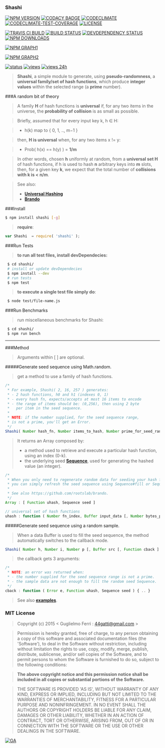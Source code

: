 ### Shashi

[![NPM VERSION](http://img.shields.io/npm/v/shashi.svg?style=flat)](https://www.npmjs.org/package/shashi)
[![CODACY BADGE](https://img.shields.io/codacy/b18ed7d95b0a4707a0ff7b88b30d3def.svg?style=flat)](https://www.codacy.com/public/44gatti/shashi)
[![CODECLIMATE](http://img.shields.io/codeclimate/github/rootslab/shashi.svg?style=flat)](https://codeclimate.com/github/rootslab/shashi)
[![CODECLIMATE-TEST-COVERAGE](https://img.shields.io/codeclimate/coverage/github/rootslab/shashi.svg?style=flat)](https://codeclimate.com/github/rootslab/shashi)
[![LICENSE](http://img.shields.io/badge/license-MIT-blue.svg?style=flat)](https://github.com/rootslab/shashi#mit-license)

[![TRAVIS CI BUILD](http://img.shields.io/travis/rootslab/shashi.svg?style=flat)](http://travis-ci.org/rootslab/shashi)
[![BUILD STATUS](http://img.shields.io/david/rootslab/shashi.svg?style=flat)](https://david-dm.org/rootslab/shashi)
[![DEVDEPENDENCY STATUS](http://img.shields.io/david/dev/rootslab/shashi.svg?style=flat)](https://david-dm.org/rootslab/shashi#info=devDependencies)
[![NPM DOWNLOADS](http://img.shields.io/npm/dm/shashi.svg?style=flat)](http://npm-stat.com/charts.html?package=shashi)

[![NPM GRAPH1](https://nodei.co/npm-dl/shashi.png)](https://nodei.co/npm/shashi/)

[![NPM GRAPH2](https://nodei.co/npm/shashi.png?downloads=true&downloadRank=true&stars=true)](https://nodei.co/npm/shashi/)

[![status](https://sourcegraph.com/api/repos/github.com/rootslab/shashi/.badges/status.png)](https://sourcegraph.com/github.com/rootslab/shashi)
[![views](https://sourcegraph.com/api/repos/github.com/rootslab/shashi/.counters/views.png)](https://sourcegraph.com/github.com/rootslab/shashi)
[![views 24h](https://sourcegraph.com/api/repos/github.com/rootslab/shashi/.counters/views-24h.png)](https://sourcegraph.com/github.com/rootslab/shashi)

> __Shashi__, a simple module to generate, using __pseudo-randomness__, a __universal family/set of hash functions__, which produce __integer values__ within the selected range (a __prime__ number).

###A random bit of theory

> A family __H__ of hash functions is __universal__ if, for any two items in the universe, the __probability of collision__ is as small as possible.

> Briefly, assumed that for every input key k, h ∈ H:

> - h(k) map to { 0, 1, .., m−1 }

> then, __H is universal__ when, for any two items x != y:

> - Prob( h(x) == h(y) ) = __1/m__

> In other words, chosen __h__ uniformly at random, from a __universal set H__ of hash functions, if h is
> used to hash __n__ arbitrary keys into __m__ slots, then, for a given key __k__, we expect that the total
> number of __collisions with k is < n/m__.

> See also:
> - __[Universal Hashing](http://en.wikipedia.org/wiki/Universal_hashing)__
> - __[Brando](https://github.com/rootslab/brando)__

###Install

```bash
$ npm install shashi [-g]
```
> __require__:

```javascript
var Shashi  = require( 'shashi' );
```
###Run Tests

> __to run all test files, install devDependecies:__

```bash
 $ cd shashi/
 # install or update devDependecies
 $ npm install --dev
 # run tests
 $ npm test
```
> __to execute a single test file simply do__:

```bash
 $ node test/file-name.js
```
###Run Benchmarks

> run miscellaneous benchmarks for Shashi:

```bash
 $ cd shashi/
 $ npm run bench
```
----------------------------------------------------------------------------------------------

###Method

> Arguments within [ ] are optional.

#####Generate seed sequence using Math.random.

> get a method to use a family of hash functions.

```javascript
/*
 * For example, Shashi( 2, 16, 257 ) generates:
 * - 2 hash functions, h0 and h1 (indexes 0, 1)
 * - every hash fn, expects/accepts at most 16 items to encode
 * - the range of items should be: (0,256), then using 2 byte
 *   per item in the seed sequence.
 *
 * NOTE: if the number supplied, for the seed sequence range,
 * is not a prime, you'll get an Error.
 */
Shashi( Number hash_fn, Number items_to_hash, Number prime_for_seed_range ) : Array
```

> It returns an Array composed by:
> - a method used to retrieve and execute a particular hash function, using an index (0-k).
> - the underlying seed __[Sequence](https://github.com/rootslab/brando)__, used for generating the hashed value (an integer).

```javascript
/*
 * When you only need to regenerate random data for seeding your hash functions,
 * you can simply refresh the seed sequence using Sequence#fill or Sequence#parse.
 *
 * See also https://github.com/rootslab/brando.
 */
Array : [ Function uhash, Sequence seed ]

// universal set of hash functions
uhash : function ( Number fn_index, Buffer input_data [, Number bytes_per_item ] )
```

#####Generate seed sequence using a random sample.

> When a data Buffer is used to fill the seed sequence, the method automatically switches to the callback mode.

```javascript
Shashi( Number h, Number i, Number p [, Buffer src [, Function cback ] ] ) : undefined
```
> the callback gets 3 arguments:

```javascript
/*
 * NOTE: an error was returned when:
 * - the number supplied for the seed sequence range is not a prime.
 * - the sample data are not enough to fill the random seed Sequence.
 */
cback : function ( Error e, Function uhash, Sequence seed ) { .. }
```
> See also __[examples](example/)__.

### MIT License

> Copyright (c) 2015 &lt; Guglielmo Ferri : 44gatti@gmail.com &gt;

> Permission is hereby granted, free of charge, to any person obtaining
> a copy of this software and associated documentation files (the
> 'Software'), to deal in the Software without restriction, including
> without limitation the rights to use, copy, modify, merge, publish,
> distribute, sublicense, and/or sell copies of the Software, and to
> permit persons to whom the Software is furnished to do so, subject to
> the following conditions:

> __The above copyright notice and this permission notice shall be
> included in all copies or substantial portions of the Software.__

> THE SOFTWARE IS PROVIDED 'AS IS', WITHOUT WARRANTY OF ANY KIND,
> EXPRESS OR IMPLIED, INCLUDING BUT NOT LIMITED TO THE WARRANTIES OF
> MERCHANTABILITY, FITNESS FOR A PARTICULAR PURPOSE AND NONINFRINGEMENT.
> IN NO EVENT SHALL THE AUTHORS OR COPYRIGHT HOLDERS BE LIABLE FOR ANY
> CLAIM, DAMAGES OR OTHER LIABILITY, WHETHER IN AN ACTION OF CONTRACT,
> TORT OR OTHERWISE, ARISING FROM, OUT OF OR IN CONNECTION WITH THE
> SOFTWARE OR THE USE OR OTHER DEALINGS IN THE SOFTWARE.

[![GA](https://ga-beacon.appspot.com/UA-53998692-1/shashi/Readme?pixel)](https://github.com/igrigorik/ga-beacon)
